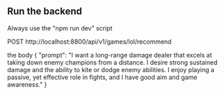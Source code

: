 ## Run the backend

Always use the "npm run dev" script


POST
http://localhost:8800/api/v1/games/lol/recommend

the body
{
    "prompt": "I want a long-range damage dealer that excels at taking down enemy champions from a distance. I desire strong sustained damage and the ability to kite or dodge enemy abilities. I enjoy playing a passive, yet effective role in fights, and I have good aim and game awareness."
}

